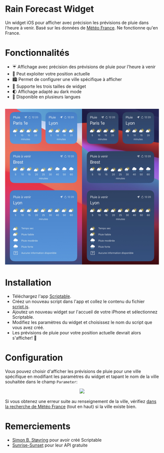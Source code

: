 # Rain Forecast Widget

Un widget iOS pour afficher avec précision les prévisions de pluie dans l'heure à venir. Basé sur les données de [Météo France](https://meteofrance.com/). Ne fonctionne qu'en France.

# Fonctionnalités

- ☔️ Affichage avec précision des prévisions de pluie pour l'heure à venir
- 📍 Peut exploiter votre position actuelle
- 🏙 Permet de configurer une ville spécifique à afficher
- 📏 Supporte les trois tailles de widget
- 🌓 Affichage adapté au dark mode
- 🏴 Disponible en plusieurs langues

<p align=center>
  <br>
  <img src="./assets/screenshot.jpg">
</p>

# Installation

- Téléchargez l'app [Scriptable](https://scriptable.app/).
- Créez un nouveau script dans l'app et collez le contenu du fichier [script.js](./script.js).
- Ajoutez un nouveau widget sur l'accueil de votre iPhone et sélectionnez Scriptable.
- Modifiez les paramètres du widget et choisissez le nom du script que vous avez créé.
- Les prévisions de pluie pour votre position actuelle devrait alors s'afficher! 🌈

# Configuration

Vous pouvez choisir d'afficher les prévisions de pluie pour une ville spécifique en modifiant les paramètres du widget et tapant le nom de la ville souhaitée dans le champ `Parameter`:

<p align=center>
  <img src="./assets/config.png" height=300>
</p>

Si vous obtenez une erreur suite au renseignement de la ville, vérifiez [dans la recherche de Météo France](https://meteofrance.com/) (tout en haut) si la ville existe bien.

# Remerciements

- [Simon B. Støvring](https://twitter.com/simonbs) pour avoir créé Scriptable
- [Sunrise-Sunset](https://sunrise-sunset.org/api) pour leur API gratuite
